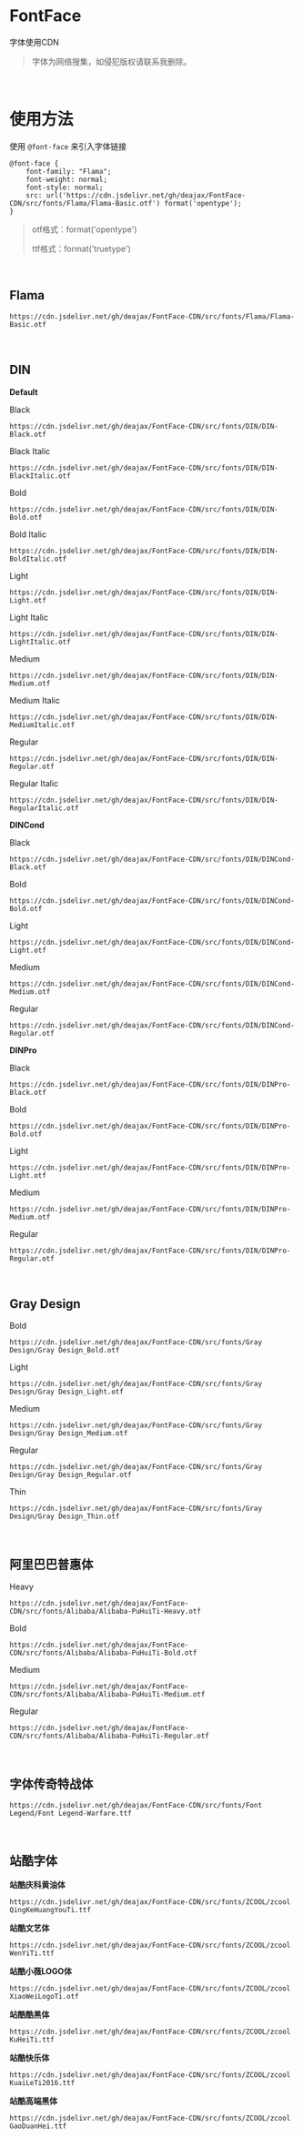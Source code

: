# FontFace
字体使用CDN

> 字体为网络搜集，如侵犯版权请联系我删除。

​       

# 使用方法

使用 `@font-face` 来引入字体链接

```
@font-face {
	font-family: "Flama";
	font-weight: normal;
	font-style: normal;
	src: url('https://cdn.jsdelivr.net/gh/deajax/FontFace-CDN/src/fonts/Flama/Flama-Basic.otf') format('opentype');
}
```

> otf格式：format('opentype')
>
> ttf格式：format('truetype')

​      

## Flama

`https://cdn.jsdelivr.net/gh/deajax/FontFace-CDN/src/fonts/Flama/Flama-Basic.otf`

​    

## DIN

**Default**

Black

`https://cdn.jsdelivr.net/gh/deajax/FontFace-CDN/src/fonts/DIN/DIN-Black.otf`

Black Italic

`https://cdn.jsdelivr.net/gh/deajax/FontFace-CDN/src/fonts/DIN/DIN-BlackItalic.otf`

Bold

`https://cdn.jsdelivr.net/gh/deajax/FontFace-CDN/src/fonts/DIN/DIN-Bold.otf`

Bold Italic

`https://cdn.jsdelivr.net/gh/deajax/FontFace-CDN/src/fonts/DIN/DIN-BoldItalic.otf`

Light

`https://cdn.jsdelivr.net/gh/deajax/FontFace-CDN/src/fonts/DIN/DIN-Light.otf`

Light Italic

`https://cdn.jsdelivr.net/gh/deajax/FontFace-CDN/src/fonts/DIN/DIN-LightItalic.otf`

Medium

`https://cdn.jsdelivr.net/gh/deajax/FontFace-CDN/src/fonts/DIN/DIN-Medium.otf`

Medium Italic

`https://cdn.jsdelivr.net/gh/deajax/FontFace-CDN/src/fonts/DIN/DIN-MediumItalic.otf`

Regular

`https://cdn.jsdelivr.net/gh/deajax/FontFace-CDN/src/fonts/DIN/DIN-Regular.otf`

Regular Italic

`https://cdn.jsdelivr.net/gh/deajax/FontFace-CDN/src/fonts/DIN/DIN-RegularItalic.otf`



**DINCond**

Black

`https://cdn.jsdelivr.net/gh/deajax/FontFace-CDN/src/fonts/DIN/DINCond-Black.otf`

Bold

`https://cdn.jsdelivr.net/gh/deajax/FontFace-CDN/src/fonts/DIN/DINCond-Bold.otf`

Light

`https://cdn.jsdelivr.net/gh/deajax/FontFace-CDN/src/fonts/DIN/DINCond-Light.otf`

Medium

`https://cdn.jsdelivr.net/gh/deajax/FontFace-CDN/src/fonts/DIN/DINCond-Medium.otf`

Regular

`https://cdn.jsdelivr.net/gh/deajax/FontFace-CDN/src/fonts/DIN/DINCond-Regular.otf`



**DINPro**

Black

`https://cdn.jsdelivr.net/gh/deajax/FontFace-CDN/src/fonts/DIN/DINPro-Black.otf`

Bold

`https://cdn.jsdelivr.net/gh/deajax/FontFace-CDN/src/fonts/DIN/DINPro-Bold.otf`

Light

`https://cdn.jsdelivr.net/gh/deajax/FontFace-CDN/src/fonts/DIN/DINPro-Light.otf`

Medium

`https://cdn.jsdelivr.net/gh/deajax/FontFace-CDN/src/fonts/DIN/DINPro-Medium.otf`

Regular

`https://cdn.jsdelivr.net/gh/deajax/FontFace-CDN/src/fonts/DIN/DINPro-Regular.otf`

​        

## Gray Design

Bold

`https://cdn.jsdelivr.net/gh/deajax/FontFace-CDN/src/fonts/Gray Design/Gray Design_Bold.otf`

Light

`https://cdn.jsdelivr.net/gh/deajax/FontFace-CDN/src/fonts/Gray Design/Gray Design_Light.otf`

Medium

`https://cdn.jsdelivr.net/gh/deajax/FontFace-CDN/src/fonts/Gray Design/Gray Design_Medium.otf`

Regular

`https://cdn.jsdelivr.net/gh/deajax/FontFace-CDN/src/fonts/Gray Design/Gray Design_Regular.otf`

Thin

`https://cdn.jsdelivr.net/gh/deajax/FontFace-CDN/src/fonts/Gray Design/Gray Design_Thin.otf`

​        

## 阿里巴巴普惠体

Heavy

`https://cdn.jsdelivr.net/gh/deajax/FontFace-CDN/src/fonts/Alibaba/Alibaba-PuHuiTi-Heavy.otf`

Bold

`https://cdn.jsdelivr.net/gh/deajax/FontFace-CDN/src/fonts/Alibaba/Alibaba-PuHuiTi-Bold.otf`

Medium

`https://cdn.jsdelivr.net/gh/deajax/FontFace-CDN/src/fonts/Alibaba/Alibaba-PuHuiTi-Medium.otf`

Regular

`https://cdn.jsdelivr.net/gh/deajax/FontFace-CDN/src/fonts/Alibaba/Alibaba-PuHuiTi-Regular.otf`

​      

## 字体传奇特战体

`https://cdn.jsdelivr.net/gh/deajax/FontFace-CDN/src/fonts/Font Legend/Font Legend-Warfare.ttf`

​      

## 站酷字体

**站酷庆科黄油体**

`https://cdn.jsdelivr.net/gh/deajax/FontFace-CDN/src/fonts/ZCOOL/zcool QingKeHuangYouTi.ttf`

**站酷文艺体**

`https://cdn.jsdelivr.net/gh/deajax/FontFace-CDN/src/fonts/ZCOOL/zcool WenYiTi.ttf`

**站酷小薇LOGO体**

`https://cdn.jsdelivr.net/gh/deajax/FontFace-CDN/src/fonts/ZCOOL/zcool XiaoWeiLogoTi.otf`

**站酷酷黑体**

`https://cdn.jsdelivr.net/gh/deajax/FontFace-CDN/src/fonts/ZCOOL/zcool KuHeiTi.ttf`

**站酷快乐体**

`https://cdn.jsdelivr.net/gh/deajax/FontFace-CDN/src/fonts/ZCOOL/zcool KuaiLeTi2016.ttf`

**站酷高端黑体**

`https://cdn.jsdelivr.net/gh/deajax/FontFace-CDN/src/fonts/ZCOOL/zcool GaoDuanHei.ttf`

